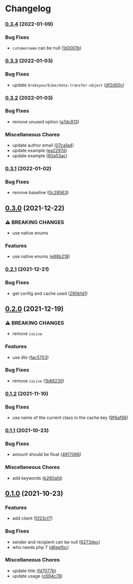 # Changelog

### [0.3.4](https://www.github.com/brokeyourbike/fcmb-api-client-php/compare/v0.3.3...v0.3.4) (2022-01-09)


### Bug Fixes

* `cutomername` can be null ([1d3001b](https://www.github.com/brokeyourbike/fcmb-api-client-php/commit/1d3001b9f5ce0d106dfd9d5478e1d4a156a525a2))

### [0.3.3](https://www.github.com/brokeyourbike/fcmb-api-client-php/compare/v0.3.2...v0.3.3) (2022-01-03)


### Bug Fixes

* update `brokeyourbike/data-transfer-object` ([df2d50c](https://www.github.com/brokeyourbike/fcmb-api-client-php/commit/df2d50c95210a1101e36341f355ec09821c9d961))

### [0.3.2](https://www.github.com/brokeyourbike/fcmb-api-client-php/compare/v0.3.1...v0.3.2) (2022-01-03)


### Bug Fixes

* remove unused option ([a7dc813](https://www.github.com/brokeyourbike/fcmb-api-client-php/commit/a7dc813bfe77f55976b189f076ca1031f8aafe41))


### Miscellaneous Chores

* update author email ([07ca1a4](https://www.github.com/brokeyourbike/fcmb-api-client-php/commit/07ca1a48e450756690f64f623419b1e4c01b808d))
* update example ([ea2297d](https://www.github.com/brokeyourbike/fcmb-api-client-php/commit/ea2297dc69e9ccde7fbe478e0089f91480953f34))
* update example ([60a53ac](https://www.github.com/brokeyourbike/fcmb-api-client-php/commit/60a53ac0bd0df0aca35452ac346528a72d8870e3))

### [0.3.1](https://www.github.com/brokeyourbike/fcmb-api-client-php/compare/v0.3.0...v0.3.1) (2022-01-02)


### Bug Fixes

* remove baseline ([0c28563](https://www.github.com/brokeyourbike/fcmb-api-client-php/commit/0c28563c7e7f0acc860d966c58f57742ba86a316))

## [0.3.0](https://www.github.com/brokeyourbike/fcmb-api-client-php/compare/v0.2.1...v0.3.0) (2021-12-22)


### ⚠ BREAKING CHANGES

* use native enums

### Features

* use native enums ([e88b218](https://www.github.com/brokeyourbike/fcmb-api-client-php/commit/e88b2188965440228d7b921aa481a499960f5097))

### [0.2.1](https://www.github.com/brokeyourbike/fcmb-api-client-php/compare/v0.2.0...v0.2.1) (2021-12-21)


### Bug Fixes

* get config and cache used ([290bfd1](https://www.github.com/brokeyourbike/fcmb-api-client-php/commit/290bfd1708b3af8a319014fd9010b5c21fa3a529))

## [0.2.0](https://www.github.com/brokeyourbike/fcmb-api-client-php/compare/v0.1.2...v0.2.0) (2021-12-19)


### ⚠ BREAKING CHANGES

* remove `isLive`

### Features

* use dto ([fac5703](https://www.github.com/brokeyourbike/fcmb-api-client-php/commit/fac570372e22568f2cec3d1ad93b767dbbb808d1))


### Bug Fixes

* remove `isLive` ([1b88230](https://www.github.com/brokeyourbike/fcmb-api-client-php/commit/1b8823022df9795d129451a065d2af69574b7c76))

### [0.1.2](https://www.github.com/brokeyourbike/fcmb-api-client-php/compare/v0.1.1...v0.1.2) (2021-11-10)


### Bug Fixes

* use name of the current class in the cache key ([9f6af96](https://www.github.com/brokeyourbike/fcmb-api-client-php/commit/9f6af964b099d278e2388d893a489357e866b4b4))

### [0.1.1](https://www.github.com/brokeyourbike/fcmb-api-client-php/compare/v0.1.0...v0.1.1) (2021-10-23)


### Bug Fixes

* amount should be float ([4917066](https://www.github.com/brokeyourbike/fcmb-api-client-php/commit/4917066d9bee89975842c4574cee023ea40d35ed))


### Miscellaneous Chores

* add keywords ([b260afd](https://www.github.com/brokeyourbike/fcmb-api-client-php/commit/b260afd1dddce687d3fd98376fc7ef6cbb7073cc))

## [0.1.0](https://www.github.com/brokeyourbike/fcmb-api-client-php/compare/v0.0.1...v0.1.0) (2021-10-23)


### Features

* add client ([5f23cf7](https://www.github.com/brokeyourbike/fcmb-api-client-php/commit/5f23cf70e7a140d70a87453f9406bcf12f0ba503))


### Bug Fixes

* sender and recipient can be null ([6273dec](https://www.github.com/brokeyourbike/fcmb-api-client-php/commit/6273dec547655a6f1d04c2d45eee12636b6b54b0))
* who needs php 7 ([d6eefbc](https://www.github.com/brokeyourbike/fcmb-api-client-php/commit/d6eefbc0156e62606e49d5ba66c60af7de1e4093))


### Miscellaneous Chores

* update title ([fd7077b](https://www.github.com/brokeyourbike/fcmb-api-client-php/commit/fd7077bb4a46e7daa632fe126dfb06c4add4a9c4))
* update usage ([c694c78](https://www.github.com/brokeyourbike/fcmb-api-client-php/commit/c694c782d1e95c5e8a0a3fca1b79197e57a97ee7))
